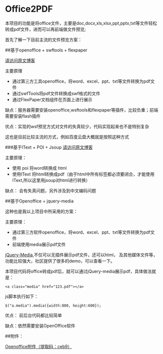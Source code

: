 # Office2PDF
本项目的功能是将office文件，主要是doc,docx,xls,xlsx,ppt,pptx,txt等文件轻松转成pdf文件，进而可以再前端做文件预览;

首先了解一下目前主流的文件预览方案：

##基于openoffice + swftools + flexpaper

[请访问原文博客](http://blog.csdn.net/z69183787/article/details/17468039)

主要原理

- 通过第三方工具openoffice，将word、excel、ppt、txt等文件转换为pdf文件
- 通过swfTools将pdf文件转换成swf格式的文件
- 通过FlexPaper文档组件在页面上进行展示

缺点：服务器需要安装openoffice,wsftools和flexpaper等插件，比较负重；前端需要安装flash插件

优点：实现的wsf预览方式对文件的失真较少，代码实现起来也不是特别复杂

这也是目前比较主流的方式，例如百度云盘大概就是按照这种方式

###基于IText + POI + Jsoup
[请访问原文博客](http://blog.csdn.net/ptzrbin/article/details/43449701)

主要原理：

 - 使用 poi 将word转换成 html
 - 使用IText 将html转换成pdf（由于html中所有标签都必须要闭合，才能使用IText,所以这里用jsoup对html进行转换）
 
缺点： 会有失真问题，另外涉及到中文编码问题


##基于Openoffice + jquery-media

这种也是我以上项目中所采用的方案：

主要原理：

- 通过第三方软件openoffice，将word、excel、ppt、txt等文件转换为pdf文件
- 前端使用media展示pdf文件

[jQuery-Media](http://malsup.com/jquery/media/),不仅可以无插件展示pdf文件，还可以html，
及其他媒体文件等，功能比较强大，社区提供了很多的demo，可以查看一下。

本项目代码将office转成pdf后，就可以通过jQuery-media展示pdf，具体做法就是：

`<a class="media" href="123.pdf"></a>`

js脚本执行如下：

`$("a.media").media({width:800, height:600});`

优点： 前后台代码都比较简单

缺点：依然需要安装OpenOffice软件

##附件：

[Openoffice附件（提取码：ceb9）](http://yunpan.cn/ccWteZCuesVMR)
